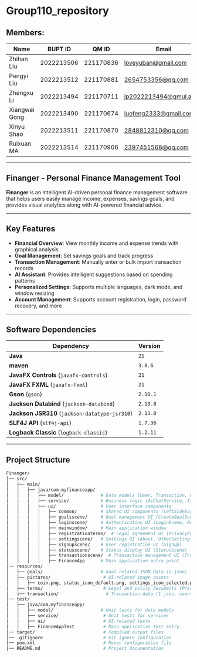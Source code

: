 # Group110_repository

## Members:

| Name          | BUPT ID    | QM ID    | Email                        | Username            |
|--------------|------------|-----------|-----------------------------|-----------------------------|
| Zhihan Liu   | 2022213506 | 221170836 | loveyuban@gmail.com         | Nora-LL / Aya              |
| Pengyi Liu   | 2022213512 | 221170881 | 2654753356@qq.com          | Effy4869                   |
| Zhengxu Li   | 2022213494 | 221170711 | jp2022213494@qmul.ac.uk    | ZhengxuLi96 / Li           |
| Xiangwei Gong| 2022213490 | 221170674 | luofeng2333@gmail.com      | VictorHugo043 / Fallenwind |
| Xinyu Shao   | 2022213511 | 221170870 | 2848812310@qq.com         | ROOOBUE / sstarsheep       |
| Ruixuan MA   | 2022213514 | 221170906 | 2397451568@qq.com         | MaRuixuan                  |


---

## **Finanger - Personal Finance Management Tool**

**Finanger** is an intelligent AI-driven personal finance management software that helps users easily manage income, expenses, savings goals, and provides visual analytics along with AI-powered financial advice.

---

## **Key Features**
-  **Financial Overview**: View monthly income and expense trends with graphical analysis
-  **Goal Management**: Set savings goals and track progress
-  **Transaction Management**: Manually enter or bulk import transaction records
-  **AI Assistant**: Provides intelligent suggestions based on spending patterns
-  **Personalized Settings**: Supports multiple languages, dark mode, and window resizing
-  **Account Management**: Supports account registration, login, password recovery, and more

---

## **Software Dependencies**
| Dependency | Version  |
|------------|----------|
| **Java** | `21`     |
|**maven** | `3.8.6`  |
| **JavaFX Controls** (`javafx-controls`) | `21`     |
| **JavaFX FXML** (`javafx-fxml`) | `21`     |
| **Gson** (`gson`) | `2.10.1` |
| **Jackson Databind** (`jackson-databind`) | `2.13.0` |
| **Jackson JSR310** (`jackson-datatype-jsr310`) | `2.13.0` |
| **SLF4J API** (`slf4j-api`) | `1.7.36` |
| **Logback Classic** (`logback-classic`) | `1.2.11` |

---

## **Project Structure**
```bash
Finanger/  
│── src/  
│   ├── main/  
│   │   ├── java/com.myfinanceapp/  
│   │   │   ├── model/              # Data models (User, Transaction, Goal)  
│   │   │   ├── service/            # Business logic (AiChatService, TransactionService, etc.)  
│   │   │   ├── ui/                 # User interface components  
│   │   │   │   ├── common/         # Shared UI components (LeftSidebarFactory, SettingsTopBarFactory)  
│   │   │   │   ├── goalsscene/     # Goal management UI (CreateGoalScene, Goals)  
│   │   │   │   ├── loginscene/     # Authentication UI (LoginScene, ResetPassword)  
│   │   │   │   ├── mainwindow/     # Main application window  
│   │   │   │   ├── registrationterms/  # Legal agreement UI (PrivacyPolicy, TermOfUse)  
│   │   │   │   ├── settingscene/   # Settings UI (About, OtherSettings, SystemSettings, UserOptions)  
│   │   │   │   ├── signupscene/    # User registration UI (SignUp)  
│   │   │   │   ├── statusscene/    # Status display UI (StatusScene)  
│   │   │   │   ├── transactionscene/  # Transaction management UI (TransactionScene)  
│   │   │   │   ├── FinanceApp      # Main application entry point  
│── resources/  
│   ├── goals/                      # Goal-related JSON data (1.json)  
│   ├── pictures/                    # UI-related image assets  
│   │   ├── coin.png, status_icon_default.png, settings_icon_selected.png, etc.  
│   ├── terms/                       # Legal and policy documents (PrivacyPolicy.txt, TermOfUse.txt)  
│   ├── transaction/                  # Transaction data (1.json, users.json)  
│── test/  
│   ├── java/com.myfinanceapp/  
│   │   ├── model/                  # Unit tests for data models  
│   │   ├── service/                 # Unit tests for services  
│   │   ├── ui/                      # UI-related tests  
│   │   ├── FinanceAppTest           # Main application test entry  
│── target/                          # Compiled output files  
│── .gitignore                       # Git ignore configuration  
│── pom.xml                          # Maven configuration file  
│── README.md                        # Project documentation  
```

